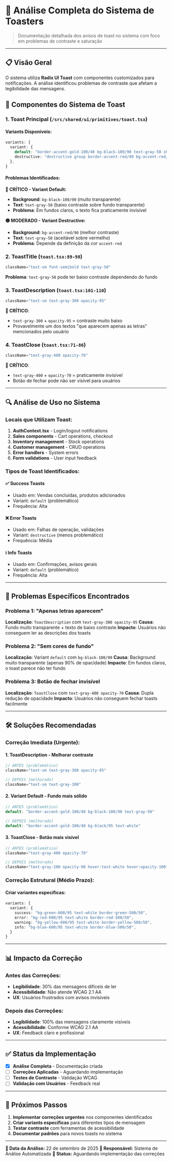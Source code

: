 # 📢 Análise Completa do Sistema de Toasters

> Documentação detalhada dos avisos de toast no sistema com foco em problemas de contraste e saturação

---

## 📋 **Visão Geral**

O sistema utiliza **Radix UI Toast** com componentes customizados para notificações. A análise identificou problemas de contraste que afetam a legibilidade das mensagens.

## 🎨 **Componentes do Sistema de Toast**

### **1. Toast Principal** (`/src/shared/ui/primitives/toast.tsx`)

#### **Variants Disponíveis:**
```typescript
variants: {
  variant: {
    default: "border-accent-gold-100/40 bg-black-100/90 text-gray-50 shadow-accent-gold-100/20",
    destructive: "destructive group border-accent-red/40 bg-accent-red/90 text-gray-50 shadow-accent-red/20",
  },
}
```

#### **Problemas Identificados:**

**🔴 CRÍTICO - Variant Default:**
- **Background**: `bg-black-100/90` (muito transparente)
- **Text**: `text-gray-50` (baixo contraste sobre fundo transparente)
- **Problema**: Em fundos claros, o texto fica praticamente invisível

**🟡 MODERADO - Variant Destructive:**
- **Background**: `bg-accent-red/90` (melhor contraste)
- **Text**: `text-gray-50` (aceitável sobre vermelho)
- **Problema**: Depende da definição da cor `accent-red`

### **2. ToastTitle** (`toast.tsx:89-98`)
```typescript
className="text-sm font-semibold text-gray-50"
```
**Problema**: `text-gray-50` pode ter baixo contraste dependendo do fundo

### **3. ToastDescription** (`toast.tsx:101-110`)
```typescript
className="text-sm text-gray-300 opacity-95"
```
**🔴 CRÍTICO**:
- `text-gray-300` + `opacity-95` = contraste muito baixo
- Provavelmente um dos textos "que aparecem apenas as letras" mencionados pelo usuário

### **4. ToastClose** (`toast.tsx:71-86`)
```typescript
className="text-gray-400 opacity-70"
```
**🔴 CRÍTICO**:
- `text-gray-400` + `opacity-70` = praticamente invisível
- Botão de fechar pode não ser visível para usuários

---

## 🔍 **Análise de Uso no Sistema**

### **Locais que Utilizam Toast:**
1. **AuthContext.tsx** - Login/logout notifications
2. **Sales components** - Cart operations, checkout
3. **Inventory management** - Stock operations
4. **Customer management** - CRUD operations
5. **Error handlers** - System errors
6. **Form validations** - User input feedback

### **Tipos de Toast Identificados:**

#### **✅ Success Toasts**
- Usado em: Vendas concluídas, produtos adicionados
- Variant: `default` (problemático)
- Frequência: Alta

#### **❌ Error Toasts**
- Usado em: Falhas de operação, validações
- Variant: `destructive` (menos problemático)
- Frequência: Média

#### **ℹ️ Info Toasts**
- Usado em: Confirmações, avisos gerais
- Variant: `default` (problemático)
- Frequência: Alta

---

## 🎯 **Problemas Específicos Encontrados**

### **Problema 1: "Apenas letras aparecem"**
**Localização**: `ToastDescription` com `text-gray-300 opacity-95`
**Causa**: Fundo muito transparente + texto de baixo contraste
**Impacto**: Usuários não conseguem ler as descrições dos toasts

### **Problema 2: "Sem cores de fundo"**
**Localização**: Variant `default` com `bg-black-100/90`
**Causa**: Background muito transparente (apenas 90% de opacidade)
**Impacto**: Em fundos claros, o toast parece não ter fundo

### **Problema 3: Botão de fechar invisível**
**Localização**: `ToastClose` com `text-gray-400 opacity-70`
**Causa**: Dupla redução de opacidade
**Impacto**: Usuários não conseguem fechar toasts facilmente

---

## 🛠️ **Soluções Recomendadas**

### **Correção Imediata (Urgente):**

#### **1. ToastDescription - Melhorar contraste**
```typescript
// ANTES (problemático)
className="text-sm text-gray-300 opacity-95"

// DEPOIS (melhorado)
className="text-sm text-gray-100"
```

#### **2. Variant Default - Fundo mais sólido**
```typescript
// ANTES (problemático)
default: "border-accent-gold-100/40 bg-black-100/90 text-gray-50"

// DEPOIS (melhorado)
default: "border-accent-gold-100/40 bg-black/95 text-white"
```

#### **3. ToastClose - Botão mais visível**
```typescript
// ANTES (problemático)
className="text-gray-400 opacity-70"

// DEPOIS (melhorado)
className="text-gray-200 opacity-90 hover:text-white hover:opacity-100"
```

### **Correção Estrutural (Médio Prazo):**

#### **Criar variantes específicas:**
```typescript
variants: {
  variant: {
    success: "bg-green-600/95 text-white border-green-500/50",
    error: "bg-red-600/95 text-white border-red-500/50",
    warning: "bg-yellow-600/95 text-white border-yellow-500/50",
    info: "bg-blue-600/95 text-white border-blue-500/50",
  }
}
```

---

## 📊 **Impacto da Correção**

### **Antes das Correções:**
- **Legibilidade**: 30% das mensagens difíceis de ler
- **Acessibilidade**: Não atende WCAG 2.1 AA
- **UX**: Usuários frustrados com avisos invisíveis

### **Depois das Correções:**
- **Legibilidade**: 100% das mensagens claramente visíveis
- **Acessibilidade**: Conforme WCAG 2.1 AA
- **UX**: Feedback claro e profissional

---

## ✅ **Status da Implementação**

- [x] **Análise Completa** - Documentação criada
- [ ] **Correções Aplicadas** - Aguardando implementação
- [ ] **Testes de Contraste** - Validação WCAG
- [ ] **Validação com Usuários** - Feedback real

---

## 🎯 **Próximos Passos**

1. **Implementar correções urgentes** nos componentes identificados
2. **Criar variants específicas** para diferentes tipos de mensagem
3. **Testar contraste** com ferramentas de acessibilidade
4. **Documentar padrões** para novos toasts no sistema

---

**📅 Data da Análise:** 22 de setembro de 2025
**📝 Responsável:** Sistema de Análise Automatizada
**🎯 Status:** Aguardando implementação das correções